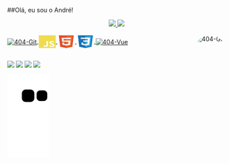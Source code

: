 ##Olá, eu sou o André! 

<div align="center">
  <a href="https://github.com/joseandre1706">
  <img height="180em" src="https://github-readme-stats.vercel.app/api?username=joseandre1706&show_icons=true&theme=vue-dark&include_all_commits=true&count_private=true"/>
  <img height="180em" src="https://github-readme-stats.vercel.app/api/top-langs/?username=joseandre1706&layout=compact&langs_count=7&theme=vue-dark"/>
</div>

<div style="display: inline_block"><br>
  <img align="center" alt="404-Git" height="30" width="40" src="https://cdn.jsdelivr.net/gh/devicons/devicon/icons/git/git-original.svg" />      
  <img align="center" alt="404-Js" height="30" width="40" src="https://raw.githubusercontent.com/devicons/devicon/master/icons/javascript/javascript-plain.svg">
  <img align="center" alt="404-HTML" height="30" width="40" src="https://raw.githubusercontent.com/devicons/devicon/master/icons/html5/html5-original.svg">
  <img align="center" alt="404-CSS" height="30" width="40" src="https://raw.githubusercontent.com/devicons/devicon/master/icons/css3/css3-original.svg">
  <img align="center" alt="404-Vue" height="30" width="40" align="center" alt="Vue-Js" height="30" width="40" src="https://cdn.jsdelivr.net/gh/devicons/devicon/icons/vuejs/vuejs-original.svg" />
 
  <img align="right" alt="404-GIF" height="100" style="border-radius:50px;" src="https://burst.shopifycdn.com/photos/business-dog-paws-on-keyboard.jpg?width=925&format=pjpg&exif=1&iptc=1">
  
</div>
  
  ##
  
  <div> 
    <a href="https://instagram.com/rafaballerini" target="_blank"><img src="https://img.shields.io/badge/-Instagram-%23E4405F?style=for-the-badge&logo=instagram&logoColor=white" target="_blank"></a>
    <a href="https://discord.gg/wagxzStdcR" target="_blank"><img src="https://img.shields.io/badge/Discord-7289DA?style=for-the-badge&logo=discord&logoColor=white" target="_blank"></a> 
    <a href = "mailto:contatorafaballerini@gmail.com"><img src="https://img.shields.io/badge/-Gmail-%23333?style=for-the-badge&logo=gmail&logoColor=white" target="_blank"></a>
    <a href="https://www.linkedin.com/in/rafaella-ballerini-45875016a" target="_blank"><img src="https://img.shields.io/badge/-LinkedIn-%230077B5?style=for-the-badge&logo=linkedin&logoColor=white" target="_blank"></a> 
 
  ![Snake animation](https://github.com/rafaballerini/rafaballerini/blob/output/github-contribution-grid-snake.svg)
 
</div>
